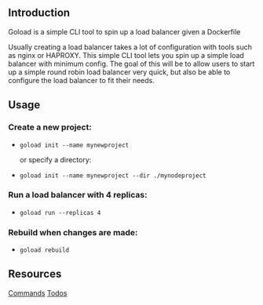 ## Introduction

Goload is a simple CLI tool to spin up a load balancer given a Dockerfile

Usually creating a load balancer takes a lot of configuration with tools such as nginx or HAPROXY. This simple CLI tool lets you spin up a simple load balancer with minimum config. The goal of this will be to allow users to start up a simple round robin load balancer very quick, but also be able to configure the load balancer to fit their needs.

## Usage

### Create a new project:

- `goload init --name mynewproject`</br>

  or specify a directory:</br>

- `goload init --name mynewproject --dir ./mynodeproject`

### Run a load balancer with 4 replicas:

- `goload run --replicas 4`

### Rebuild when changes are made:

- `goload rebuild`

## Resources

[Commands](https://github.com/sharithg/goload/blob/master/COMMANDS.md)
[Todos](https://github.com/sharithg/goload/blob/master/TODO.md)
